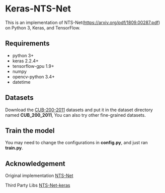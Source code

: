 # Keras-NTS-Net
This is an implementation of NTS-Net(https://arxiv.org/pdf/1809.00287.pdf) on Python 3, Keras, and TensorFlow.

## Requirements
- python 3+
- keras 2.2.4+
- tensorflow-gpu 1.9+
- numpy
- opencv-python 3.4+
- datetime

## Datasets
Download the [CUB-200-2011](http://www.vision.caltech.edu/visipedia-data/CUB-200-2011/CUB_200_2011.tgz) datasets and put it in the dataset directory named **CUB_200_2011**, You can also try other fine-grained datasets.

## Train the model
You may need to change the configurations in **config.py**, and just ran **train.py**. 

## Acknowledgement
Original implementation
[NTS-Net](https://github.com/yangze0930/NTS-Net)

Third Party Libs
[NTS-Net-keras](https://github.com/He-Jian/NTS-Net-keras)
